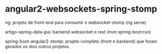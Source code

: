 # angular2-websockets-spring-stomp

ng: projeto de front-end para consumir o websocket-stomp (ng serve)

artigo-spring-data-jpa: backend websocket e rest (mvn spring-boot:run)

spring-boot-angular2-stomp: projeto completo (front e backend) que foram gerados os dois outros projetos.
